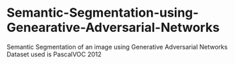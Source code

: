 # Semantic-Segmentation-using-Genearative-Adversarial-Networks
Semantic Segmentation of an image using Generative Adversarial Networks
Dataset used is PascalVOC 2012
